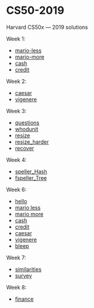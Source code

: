 # CS50-2019
Harvard CS50x — 2019 solutions

Week 1:

  - [mario-less](https://github.com/Klarkkent3/CS50-2019/blob/main/Week%201/1.1%20mario.c)
  - [mario-more](https://github.com/Klarkkent3/CS50-2019/blob/main/Week%201/1.2%20mario%20hard.c)
  - [cash](https://github.com/Klarkkent3/CS50-2019/blob/main/Week%201/1.3%20cash.c)
  - [credit](https://github.com/Klarkkent3/CS50-2019/blob/main/Week%201/1.4%20credit.c)


Week 2:

- [caesar](https://github.com/Klarkkent3/CS50-2019/blob/main/Week%202/2.1%20caesar.c)
- [vigenere](https://github.com/Klarkkent3/CS50-2019/blob/main/Week%202/2.2%20vigenere.c)
  
  
Week 3:

- [questions](https://github.com/Klarkkent3/CS50-2019/blob/main/Week%203/3.1%20questions.md)  
- [whodunit](https://github.com/Klarkkent3/CS50-2019/blob/main/Week%203/3.1%20whodunit.c)
- [resize](https://github.com/Klarkkent3/CS50-2019/blob/main/Week%203/3.2%20resize.c)
- [resize_harder](https://github.com/Klarkkent3/CS50-2019/blob/main/Week%203/3.3%20resize_harder.c)
- [recover](https://github.com/Klarkkent3/CS50-2019/blob/main/Week%203/3.4%20recover.c)


Week 4:

- [speller_Hash](https://github.com/Klarkkent3/CS50-2019/tree/main/Week%204/4.1%20speller_Hash)
- [fspeller_Tree](https://github.com/Klarkkent3/CS50-2019/tree/main/Week%204/4.2%20speller_Tree/speller)


Week 6:

- [hello](https://github.com/Klarkkent3/CS50-2019/blob/main/Week%206/6.1%20hello.py)
- [mario less](https://github.com/Klarkkent3/CS50-2019/blob/main/Week%206/6.2%20mario%20less.py)
- [mario more](https://github.com/Klarkkent3/CS50-2019/blob/main/Week%206/6.2%20mario%20more.py)
- [cash](https://github.com/Klarkkent3/CS50-2019/blob/main/Week%206/6.3%20cash.py)
- [credit](https://github.com/Klarkkent3/CS50-2019/blob/main/Week%206/6.4%20credit.py)
- [caesar](https://github.com/Klarkkent3/CS50-2019/blob/main/Week%206/6.5%20caesar.py)
- [vigenere](https://github.com/Klarkkent3/CS50-2019/blob/main/Week%206/6.6%20vigenere.py)
- [bleep](https://github.com/Klarkkent3/CS50-2019/tree/main/Week%206/6.7%20bleep)


Week 7:
- [similarities](https://github.com/Klarkkent3/CS50-2019/tree/main/Week%207/7.1%20similarities)
- [survey](https://github.com/Klarkkent3/CS50-2019/tree/main/Week%207/7.2%20survey)


Week 8:
- [finance](https://github.com/Klarkkent3/CS50-2019/tree/main/Week%208/8.1%20finance)



